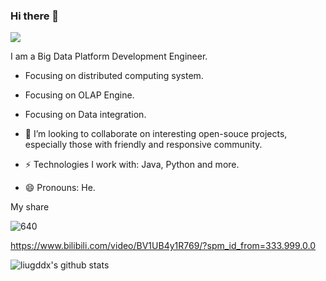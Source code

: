 ### Hi there 👋



<img src="https://visitor-badge.laobi.icu/badge?page_id=liugddx.liugddx" style="max-width:100%;">

I am a Big Data Platform Development Engineer.

- Focusing on distributed computing system.
- Focusing on OLAP Engine.
- Focusing on Data integration.

- 👯 I’m looking to collaborate on interesting open-souce projects, especially those with friendly and responsive community.
- ⚡️ Technologies I work with: Java, Python and more.
- 😄 Pronouns: He.


My share

![640](https://github.com/liugddx/liugddx/assets/48236177/c714ab02-bfac-444c-a6c9-bc75bc17abc3)

https://www.bilibili.com/video/BV1UB4y1R769/?spm_id_from=333.999.0.0

![liugddx's github stats](https://github-readme-stats.vercel.app/api?username=liugddx&show_icons=true&theme=radical&include_all_commits=true)
